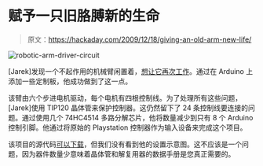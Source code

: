 # 赋予一只旧胳膊新的生命

> 原文：<https://hackaday.com/2009/12/18/giving-an-old-arm-new-life/>

![](img/5b3398452508546913caac861ee465a5.png "robotic-arm-driver-circuit")

[Jarek]发现一个不起作用的机械臂闲置着，[想让它再次工作](http://www.soniktech.com/arm.php)。通过在 Arduino 上添加一些定制板，他成功做到了这一点。

该臂由六个步进电机驱动，每个电机有四根控制线。为了处理所有这些问题，[Jarek]使用 TIP120 晶体管来保护控制器。这仍然留下了 24 条控制线要连接的问题。通过使用几个 74HC4514 多路分解芯片，他将数量减少到只有 8 个 Arduino 控制引脚。他通过将原始的 Playstation 控制器作为输入设备来完成这个项目。

该项目的源代码[可以下载](http://www.soniktech.com/arm/arm.txt)，但我们没有看到他的设置示意图。这不应该是一个问题，因为器件数量少意味着晶体管和解复用器的数据手册是您真正需要的。